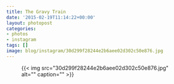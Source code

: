 ```yaml
---
title: The Gravy Train
date: '2015-02-19T11:14:22+00:00'
layout: photopost
categories:
- photos
- instagram
tags: []
image: blog/instagram/30d299f28244e2b6aee02d302c50e876.jpg
---
```


<figure class="photo photo--square">
  {{< img src="30d299f28244e2b6aee02d302c50e876.jpg" alt="" caption="" >}}

</figure>



